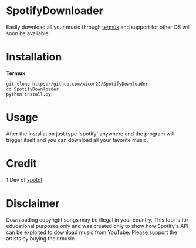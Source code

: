 # SpotifyDownloader  
Easily download all your music through [termux](https://play.google.com/store/apps/details?id=com.termux) and support for other OS will soon be avaliable.  

# Installation  
**Termux**  
```
git clone https://github.com/xicor22/SpotifyDownloader
cd SpotifyDownloader
python install.py
```

# Usage  
After the installation just type 'spotify' anywhere and the program will trigger itself and you can download all your favorite music.  

# Credit  
1.Dev of [spotdl](https://github.com/ritiek)  

# Disclaimer  
Downloading copyright songs may be illegal in your country. This tool is for educational purposes only and was created only to show how Spotify's API can be exploited to download music from YouTube. Please support the artists by buying their music.
